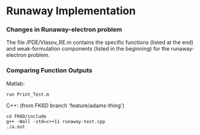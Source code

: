 # Runaway Implementation

### Changes in Runaway-electron problem

The file /PDE/Vlasov_RE.m contains the specific functions (listed at the end) 
and weak-formulation components (listed in the beginning) 
for the runaway-electron problem. 

### Comparing Function Outputs

Matlab:
```
run Print_Test.m
```

C++: (from FK6D branch 'feature/adams-thing')
```
cd FK6D/include
g++ -Wall -std=c++11 runaway-test.cpp
./a.out
```